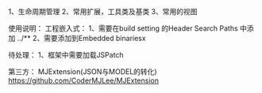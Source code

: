 
1、生命周期管理
2、常用扩展，工具类及基类
3、常用的视图





使用说明：
工程嵌入式：
1、需要在build setting 的Header Search Paths 中添加  ../**
2、需要添加到Embedded binariesx



待处理：
1、框架中需要加载JSPatch



第三方：
MJExtension(JSON与MODEL的转化)
https://github.com/CoderMJLee/MJExtension